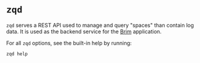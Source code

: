# `zqd`

`zqd` serves a REST API used to manage and query "spaces" than contain log
 data. It is used as the backend service for the [Brim](https://github.com/brimsec/brim)
application.

For all `zqd` options, see the built-in help by running:

```
zqd help
```
